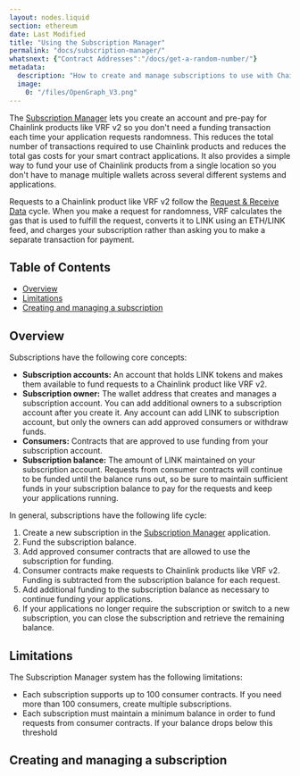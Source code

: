 ```yaml
---
layout: nodes.liquid
section: ethereum
date: Last Modified
title: "Using the Subscription Manager"
permalink: "docs/subscription-manager/"
whatsnext: {"Contract Addresses":"/docs/get-a-random-number/"}
metadata:
  description: "How to create and manage subscriptions to use with Chainlink VRF v2."
  image:
    0: "/files/OpenGraph_V3.png"
---
```


The [Subscription Manager](https://vrf.chain.link) lets you create an account and pre-pay for Chainlink products like VRF v2 so you don't need a funding transaction each time your application requests randomness. This reduces the total number of transactions required to use Chainlink products and reduces the total gas costs for your smart contract applications. It also provides a simple way to fund your use of Chainlink products from a single location so you don't have to manage multiple wallets across several different systems and applications.

Requests to a Chainlink product like VRF v2 follow the [Request & Receive Data](/docs/request-and-receive-data/) cycle. When you make a request for randomness, VRF calculates the gas that is used to fulfill the request, converts it to LINK using an ETH/LINK feed, and charges your subscription rather than asking you to make a separate transaction for payment.

## Table of Contents

- [Overview](#overview)
- [Limitations](#limitations)
- [Creating and managing a subscription](#creating-and-managing-a-subscription)

## Overview

Subscriptions have the following core concepts:

- **Subscription accounts:** An account that holds LINK tokens and makes them available to fund requests to a Chainlink product like VRF v2.
- **Subscription owner:** The wallet address that creates and manages a subscription account. You can add additional owners to a subscription account after you create it. Any account can add LINK to subscription account, but only the owners can add approved consumers or withdraw funds.
- **Consumers:** Contracts that are approved to use funding from your subscription account.
- **Subscription balance:** The amount of LINK maintained on your subscription account. Requests from consumer contracts will continue to be funded until the balance runs out, so be sure to maintain sufficient funds in your subscription balance to pay for the requests and keep your applications running.

In general, subscriptions have the following life cycle:

1. Create a new subscription in the [Subscription Manager](https://vrf.chain.link) application.
1. Fund the subscription balance.
1. Add approved consumer contracts that are allowed to use the subscription for funding.
1. Consumer contracts make requests to Chainlink products like VRF v2. Funding is subtracted from the subscription balance for each request.
1. Add additional funding to the subscription balance as necessary to continue funding your applications.
1. If your applications no longer require the subscription or switch to a new subscription, you can close the subscription and retrieve the remaining balance.

## Limitations

The Subscription Manager system has the following limitations:

- Each subscription supports up to 100 consumer contracts. If you need more than 100 consumers, create multiple subscriptions.
- Each subscription must maintain a minimum balance in order to fund requests from consumer contracts. If your balance drops below this threshold

## Creating and managing a subscription

<!-- TODO: Add step by step instructions with screenshots for how to use the subscription app. -->
